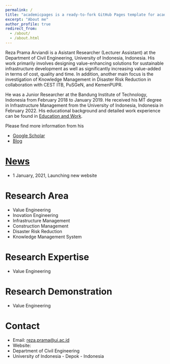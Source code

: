```yaml
---
permalink: /
title: "academicpages is a ready-to-fork GitHub Pages template for academic personal websites"
excerpt: "About me"
author_profile: true
redirect_from: 
  - /about/
  - /about.html
---
```


Reza Prama Arviandi is a Asistant Researcher (Lecturer Assistant) at the Department of Civil Engineering, University of Indonesia, Indonesia. His work primarily involves designing value-enhancing solutions for sustainable infrastructure development as well as significantly increasing value-added in terms of cost, quality and time. In addition, another main focus is the investigation of Knowledge Management in Disaster Risk Reduction in collaboration with CEST ITB, PuSGeN, and KemenPUPR.

He was a Junior Researcher at the Bandung Institute of Technology, Indonesia from February 2018 to January 2019. He received his MT degree in Infrastructure Management from the University of Indonesia, Indonesia in February 2022. His educational background and detailed work experience can be found in [Education and Work](https://rezaprama.github.io/edu-work-experience/).

Please find more information from his
* [Google Scholar](https://scholar.google.com)
* [Blog](https://rezaprama.com)

[News](https://rezaprama.github.io/news)
======
* 1 January, 2021, Launching new website

Research Area
====== 
* Value Engineering
* Inovation Engineering
* Infrastructure Management
* Construction Management
* Disaster Risk Reduction
* Knowledge Management System

Research Expertise
====== 
* Value Engineering

Research Demonstration
====== 
* Value Engineering

Contact
====== 
* Email: reza.prama@ui.ac.id
* Website: 
* Department of Civil Engineering
* University of Indonesia - Depok - Indonesia